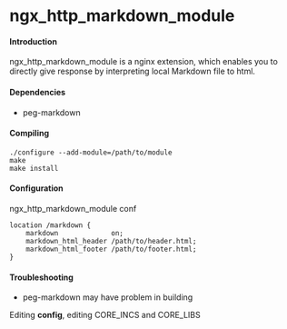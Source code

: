 ngx_http_markdown_module
========================

#### Introduction

ngx_http_markdown_module is a nginx extension,
which enables you to directly give response
by interpreting local Markdown file to html.

#### Dependencies

* peg-markdown

#### Compiling

```
./configure --add-module=/path/to/module
make
make install
```

#### Configuration

ngx_http_markdown_module conf 

```
location /markdown {  
    markdown             on;  
    markdown_html_header /path/to/header.html;  
    markdown_html_footer /path/to/footer.html;  
}
```

#### Troubleshooting

* peg-markdown may have problem in building

Editing __config__, editing CORE_INCS and CORE_LIBS

